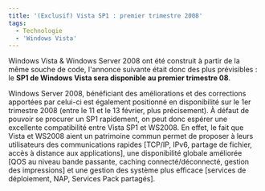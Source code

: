 ```yaml
---
title: '(Exclusif) Vista SP1 : premier trimestre 2008'
tags:
  - Technologie
  - 'Windows Vista'
---
```


Windows Vista &amp; Windows Server 2008 ont été construit à partir de la même
souche de code, l'annonce suivante était donc des plus prévisibles&nbsp;: le
**SP1 de Windows Vista sera disponible au premier trimestre 08**.

<!-- more -->

Windows Server 2008, bénéficiant des améliorations et des corrections apportées
par celui-ci est également positionné en disponibilité sur le 1er trimestre 2008
(entre le 11 et le 13 février, plus précisement). À défaut de pouvoir se
procurer un SP1 rapidement, on peut donc espérer une excellente compatibilité
entre Vista SP1 et WS2008\. En effet, le fait que Vista et WS2008 aient un
patrimoine commun permet de proposer à leurs utilisateurs des communications
rapides [TCP/IP, IPv6, partage de fichier, accès à distance aux applications],
une disponibilité globale améliorée [QOS au niveau bande passante, caching
connecté/déconnecté, gestion des impressions] et une gestion des système plus
efficace [services de déploiement, NAP, Services Pack partagés].
